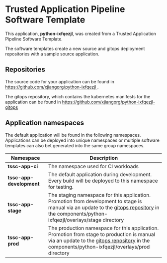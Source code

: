 # Trusted Application Pipeline Software Template

This application, **python-ixfqezjl**, was created from a Trusted Application Pipeline Software Template.

The software templates create a new source and gitops deployment repositories with a sample source application. 

## Repositories

The source code for your application can be found in [https://github.com/xjiangorg/python-ixfqezjl ](https://github.com/xjiangorg/python-ixfqezjl ).
 
The gitops repository, which contains the kubernetes manifests for the application can be found in 
[https://github.com/xjiangorg/python-ixfqezjl-gitops ](https://github.com/xjiangorg/python-ixfqezjl-gitops ) 

## Application namespaces 

The default application will be found in the following namespaces. Applications can be deployed into unique namespaces or multiple software templates can also bet generated into the same group namespaces.  

|  Namespace   |  Description   |  
| -------- | -------- |
| **tssc-app-ci** | The namespace used for CI workloads |
| **tssc-app-development** | The default application during development. Every build will be deployed to this namespace for testing. |
| **tssc-app-stage** | The staging namespace for this application. Promotion from development to stage is manual via an update to the [gitops repository](https://github.com/xjiangorg/python-ixfqezjl-gitops ) in the components/python-ixfqezjl/overlays/stage directory |
| **tssc-app-prod** | The production namespace for this application. Promotion from stage to production is manual via an update to the [gitops repository](https://github.com/xjiangorg/python-ixfqezjl-gitops ) in the components/python-ixfqezjl/overlays/prod directory |